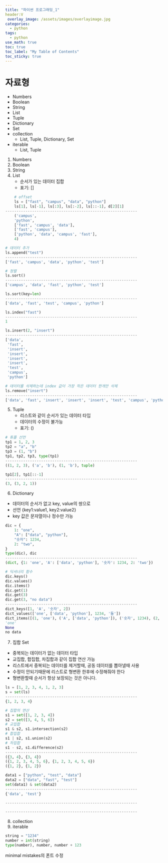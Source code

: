 ```yaml
---
title: "파이썬 프로그래밍_1"
header:V
 overlay_image: /assets/images/overlayimage.jpg
categories: 
  - python
tags:
  - python 
use_math: true
toc: true
toc_label: "My Table of Contents" 
toc_sticky: true
---
```


# 자료형
* Numbers
* Boolean
* String
* List
* Tuple
* Dictionary
* Set
* collection
    * List, Tuple, Dictionary, Set
* iterable
    * List, Tuple

1. Numbers
2. Boolean
3. String
4. List  
    - 순서가 있는 데이터 집합
    - 표기: [] 
```python
    # offset
    ls = ["fast", "campus", "data", "python"]
    ls[1], ls[-1], ls[:3], ls[:-2], ls[::-1], d[2][1]
-----------------------------------------------------------
    ('campus',
    'python',
    ['fast', 'campus', 'data'],
    ['fast', 'campus'],
    ['python', 'data', 'campus', 'fast'],
    4)
```
```python
# 데이터 추가
ls.append("test")
-----------------------------------------------------------
['fast', 'campus', 'data', 'python', 'test']
```
```python
# 정렬
ls.sort()
-----------------------------------------------------------
['campus', 'data', 'fast', 'python', 'test']
```
```python
ls.sort(key=len)
-----------------------------------------------------------
['data', 'fast', 'test', 'campus', 'python']
```
```python
ls.index("fast")
-----------------------------------------------------------
1
```
```python
ls.insert(2, "insert")
-----------------------------------------------------------
['data',
 'fast',
 'insert',
 'insert',
 'insert',
 'insert',
 'test',
 'campus',
 'python']
```
```python
# 데이터를 삭제하는데 index 값이 가장 작은 데이터 한개만 삭제
ls.remove("insert")
-----------------------------------------------------------
['data', 'fast', 'insert', 'insert', 'insert', 'test', 'campus', 'python']
```
5. Tuple
    - 리스트와 같이 순서가 있는 데이터 타입
    - 데이터의 수정이 불가능
    - 표기: ()
```python
# 튜플 선언
tp1 = 1, 2, 3
tp2 = "a", "b"
tp3 = (1, "b")
tp1, tp2, tp3, type(tp1)
-----------------------------------------------------------
((1, 2, 3), ('a', 'b'), (1, 'b'), tuple)
```
```python
tp1[2], tp1[::-1]
-----------------------------------------------------------
(3, (3, 2, 1))
```
6. Dictionary
- 데이터의 순서가 없고 key, value의 쌍으로
- 선언 {key1:value1, key2:value2}
- key 값은 문자열이나 정수만 가능
```python
dic = {
    1: "one",
    "A": ["data", "python"],
    "숫자": 1234,
    2: "two",
}
type(dic), dic
-----------------------------------------------------------
(dict, {1: 'one', 'A': ['data', 'python'], '숫자': 1234, 2: 'two'})
```
```python
# 딕셔너리 함수
dic.keys()
dic.values()
dic.items()
dic.get(1)
dic.get(3)
dic.get(3, "no data")
-----------------------------------------------------------
dict_keys([1, 'A', '숫자', 2])
dict_values(['one', ['data', 'python'], 1234, '둘'])
dict_items([(1, 'one'), ('A', ['data', 'python']), ('숫자', 1234), (2, '둘')])
'one'
None
no data
```
7. 집합 Set
- 중복되는 데이터가 없는 데이터 타입
- 교집합, 합집합, 차집합과 같이 집합 연산 가능
- 리스트에서 중복되는 데이터를 제거할때, 공동 데이터를 뽑아낼때 사용
- 수정이 안되기때문에 리스트로 형변환 한후에 수정해줘야 한다
- 형변환할때 순서가 항상 보장되는 것은 아니다.
```python
ls = [1, 2, 3, 4, 1, 2, 3]
s = set(ls)
-----------------------------------------------------------
{1, 2, 3, 4}
```
```python
# 집합의 연산
s1 = set([1, 2, 3, 4])
s2 = set([3, 4, 5, 6])
# 교집합
s1 & s2, s1.intersection(s2)
# 합집합
s1 | s2, s1.union(s2)
# 차집합
s1 - s2, s1.difference(s2)
-----------------------------------------------------------
({3, 4}, {3, 4})
({1, 2, 3, 4, 5, 6}, {1, 2, 3, 4, 5, 6})
({1, 2}, {1, 2})
```
```python
data1 = ["python", "test", "data"]
data2 = ["data", "fast", "test"]
set(data1) & set(data2)
-----------------------------------------------------------
{'data', 'test'}
```
```python
-----------------------------------------------------------
```
```python
-----------------------------------------------------------
```
8. collection
9. iterable


```python
string = "1234"
number = int(string)
type(number), number, number + 123 
```
minimal mistakes의 폰트 수정
